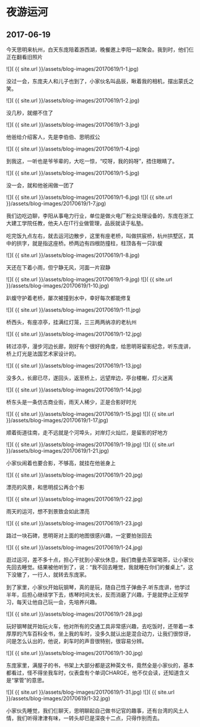 夜游运河
=======================

2017-06-19
------------------------

今天思明来杭州，白天东庞陪着游西湖，晚餐邀上李阳一起聚会。我到时，他们仨正在翻看旧照片

![]( {{ site.url }}/assets/blog-images/20170619/1-1.jpg)

没过一会，东庞夫人和儿子也到了，小家伙名叫品辰，瞅着我的相机，摆出蒙氏之笑。

![]( {{ site.url }}/assets/blog-images/20170619/1-2.jpg)

没几秒，就绷不住了

![]( {{ site.url }}/assets/blog-images/20170619/1-3.jpg)

他爸给介绍客人，先是李伯伯、思明叔公

![]( {{ site.url }}/assets/blog-images/20170619/1-4.jpg)

到我这，一听也是爷爷辈的，大吃一惊，“哎呀，我的妈呀”，捂住眼睛了。

![]( {{ site.url }}/assets/blog-images/20170619/1-5.jpg)

没一会，就和他爸闹做一团了

![]( {{ site.url }}/assets/blog-images/20170619/1-6.jpg)
![]( {{ site.url }}/assets/blog-images/20170619/1-7.jpg)

我们边吃边聊，李阳从事电力行业，单位是做火电厂粉尘处理设备的，东庞在浙工大建工学院任教，他夫人在IT行业做管理，品辰就读于私塾。

吃完饭九点左右，就去运河边散步，这里有座老桥，叫做拱宸桥，杭州拱墅区，其中的拱字，就是指这座桥。桥两边有四根防撞柱，柱顶各有一只趴蝮

![]( {{ site.url }}/assets/blog-images/20170619/1-8.jpg)

天还在下着小雨，但宁静无风，河面一片寂静

![]( {{ site.url }}/assets/blog-images/20170619/1-9.jpg)
![]( {{ site.url }}/assets/blog-images/20170619/1-10.jpg)

趴蝮守护着老桥，屡次被撞到水中，幸好每次都能修复

![]( {{ site.url }}/assets/blog-images/20170619/1-11.jpg)

桥西头，有座凉亭，挂满红灯笼，三三两两纳凉的老杭州

![]( {{ site.url }}/assets/blog-images/20170619/1-12.jpg)

转过凉亭，漫步河边长廊，刚好有个很好的角度，给思明哥留影纪念，听东庞讲，桥上灯光是法国艺术家设计的。

![]( {{ site.url }}/assets/blog-images/20170619/1-13.jpg)

没多久，长廊已尽，遂回头，返至桥上，远望岸边，亭台楼榭，灯火迷离

![]( {{ site.url }}/assets/blog-images/20170619/1-14.jpg)

桥东头是一条仿古商业街，雨天人稀少，正是合影好时光

![]( {{ site.url }}/assets/blog-images/20170619/1-15.jpg)
![]( {{ site.url }}/assets/blog-images/20170619/1-17.jpg)

顺着街道往南，走不远就是个河埠头，对岸灯火灿烂，是留影的好地方

![]( {{ site.url }}/assets/blog-images/20170619/1-19.jpg)
![]( {{ site.url }}/assets/blog-images/20170619/1-21.jpg)

小家伙闹着也要合影，不够高，就挂在他爸身上

![]( {{ site.url }}/assets/blog-images/20170619/1-20.jpg)

漂亮的风景，和思明叔公再合个影

![]( {{ site.url }}/assets/blog-images/20170619/1-22.jpg)

雨天的运河，想不到景致会如此漂亮

![]( {{ site.url }}/assets/blog-images/20170619/1-23.jpg)

路过一块石碑，思明哥对上面的地图很感兴趣，一定要拍张回去

![]( {{ site.url }}/assets/blog-images/20170619/1-24.jpg)

逛过运河，差不多十点，担心干扰到小家伙休息，我们商量去茶室喝茶，让小家伙先回去睡觉。结果被他听到了，说：“我不回去睡觉，我就睡在你们的餐桌上”，这下没辙了，一行人，就转去东庞家。

到了家里，小家伙开始玩钢琴，真的是玩，随自己性子弹曲子.听东庞讲，他学过半年，后担心继续学下去，练琴时间太长，反而消磨了兴趣，于是就停止正规学习，每天让他自己玩一会，先培养兴趣。

![]( {{ site.url }}/assets/blog-images/20170619/1-28.jpg)

玩好钢琴就开始玩火车，他对所有的交通工具非常感兴趣，去吃饭时，还带着一本厚厚的汽车百科全书，坐上我的车时，没多久就认出是混合动力，让我们很惊讶，问是怎么认出的，他说，刹车时的声音很特别，很容易分辨。

![]( {{ site.url }}/assets/blog-images/20170619/1-30.jpg)

东庞家里，满屋子的书，书架上大部分都是这种英文书，竟然全是小家伙的，基本都看过，怪不得坐我车时，仪表盘有个单词CHARGE，他不仅会读，还知道含义是“掌管”的意思。

![]( {{ site.url }}/assets/blog-images/20170619/1-31.jpg)
![]( {{ site.url }}/assets/blog-images/20170619/1-32.jpg)

小家伙先睡觉，我们仨聊天，思明聊起自己做书记官的趣事，还有台湾的风土人情，我们听得津津有味，一转头却已是深夜十二点，只得作别而去。